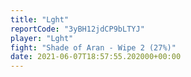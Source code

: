 ```yaml
---
title: "Lght"
reportCode: "3yBH12jdCP9bLTYJ"
player: "Lght"
fight: "Shade of Aran - Wipe 2 (27%)"
date: 2021-06-07T18:57:55.202000+00:00
---
```

